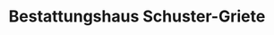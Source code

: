 ---
title: "Bestattungshaus Schuster-Griete"
url: /bischofswerda/bestattungshaus-schuster-griete/
shop: Bestattungen
---